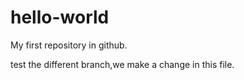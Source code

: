 # hello-world
My first repository in github.

test the different branch,we make a change in this file.
